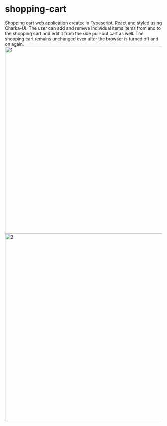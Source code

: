 # shopping-cart
Shopping cart web application created in Typescript, React and styled using Charka-UI. The user can add and remove individual items items from and to the shopping cart and edit it from the side pull-out cart as well. The shopping cart remains unchanged even after the browser is turned off and on again.\
<img width="600" alt="1" src="https://user-images.githubusercontent.com/92941908/212760889-7adbec75-d1c0-4b3c-bb64-c9aec3f8ca24.png">\
<img width="600" alt="2" src="https://user-images.githubusercontent.com/92941908/212760899-635a4de9-c086-4e9d-aa5e-7865fed46909.png">
